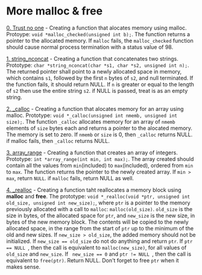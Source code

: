 # More malloc & free

[0. Trust no one](./0-malloc_checked.c) - Creating a function that alocates memory using malloc. Protoype: `void *malloc_checked(unsigned int b);`. The function returns a pointer to the allocated memory. If `malloc` fails, the `malloc_checked` function should cause normal process termination with a status value of 98.


[1. string_nconcat](./1-string_nconcat.c) - Creating a function that concatenates two strings. Prototype: `char *string_nconcat(char *s1, char *s2, unsigned int n);`. The returned pointer shall point to a newly allocated space in memory, which contains `s1`, followed by the first `n` bytes of `s2`, and null terminated. If the function fails, it should return NULL. If `n` is greater or equal to the length of `s2` then use the entire string `s2`. if NULL is passed, treat is as an empty string.


[2. _calloc](./2-calloc.c) - Creating a function that alocates memory for an array using malloc. Prototype: `void *_calloc(unsigned int nmemb, unsigned int size);`. The function `_calloc` allocates memory for an array of `nmemb` elements of `size` bytes each and returns a pointer to the alocated memory. The memory is set to zero. If `nmemb` or `size` is 0, then `_calloc` returns NULL. if malloc fails, then `_calloc` returns NULL.


[3. array_range](./3-array_range.c) - Creating a function that creates an array of integers. Prototype: `int *array_range(int min, int max);`. The array created should contain all the values from `min`(included) to `max`(included), ordered from `min` to `max`. The function returns the pointer to the newly created array. If `min > max`, return `NULL`. if `malloc` fails, return NULL as well.


[4. _realloc](./100-realloc.c) - Creating a function taht reallocates a memory block using **malloc** and **free**. The prototype: ` void *_realloc(void *ptr, unsigned int old_size, unsigned int new_size); `, where `ptr` is a pointer to the memory previously allocated with a call to `malloc`: `malloc(old_size)`. `old_size` is the size in bytes, of the allocated space for `ptr`, and `new_size` is the new size, in bytes of the new memory block. The contents will be copied to the newly allocated space, in the range from the start of `ptr` up to the minimum of the old and new sizes. If ` new_size > old_size `, the added memory should not be initialized. If ` new_size == old_size ` do not do anything and return `ptr`. If `ptr == NULL `, then the call is equivalent to `malloc(new_size)`, for all values of `old_size` and `new_size`. If ` new_size == 0` and `ptr != NULL `, then the call is equivalent to `free(ptr)`. Return NULL. Don't forget to free `ptr` when it makes sense.



